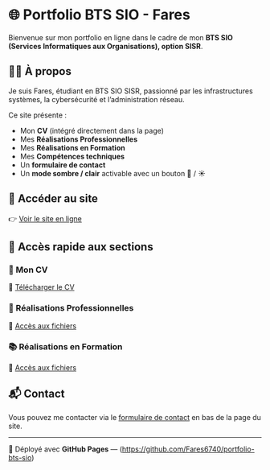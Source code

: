 # 🌐 Portfolio BTS SIO - Fares

Bienvenue sur mon portfolio en ligne dans le cadre de mon **BTS SIO (Services Informatiques aux Organisations), option SISR**.

## 🧑‍💼 À propos

Je suis Fares, étudiant en BTS SIO SISR, passionné par les infrastructures systèmes, la cybersécurité et l’administration réseau.

Ce site présente :

- Mon **CV** (intégré directement dans la page)
- Mes **Réalisations Professionnelles**
- Mes **Réalisations en Formation**
- Mes **Compétences techniques**
- Un **formulaire de contact**
- Un **mode sombre / clair** activable avec un bouton 🌙 / ☀️

## 🔗 Accéder au site

👉 [Voir le site en ligne](https://fares6740.github.io/portfolio-bts-sio/)

## 📁 Accès rapide aux sections

### 📄 Mon CV
🔗 [Télécharger le CV](https://drive.google.com/file/d/1myqVThm8p_t2KsLXEJNxRaxAbWjMIVYD/view?usp=sharing)

### 🚀 Réalisations Professionnelles
📂 [Accès aux fichiers](https://drive.google.com/drive/folders/1R0gwz5do2gZqCLOkqn0Fb0nlLE1wniXf?usp=drive_link)

### 📚 Réalisations en Formation
📂 [Accès aux fichiers](https://drive.google.com/drive/folders/1dKBVK1qHl-ObvrDof8_-_TLIegPayhJ7?usp=drive_link)

## 📬 Contact

Vous pouvez me contacter via le [formulaire de contact](#contact) en bas de la page du site.

---

🚀 Déployé avec **GitHub Pages** — (https://github.com/Fares6740/portfolio-bts-sio)
